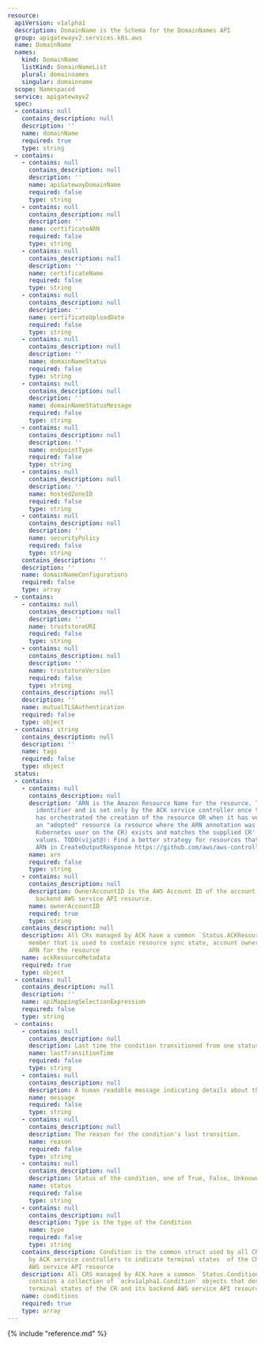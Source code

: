 ```yaml
---
resource:
  apiVersion: v1alpha1
  description: DomainName is the Schema for the DomainNames API
  group: apigatewayv2.services.k8s.aws
  name: DomainName
  names:
    kind: DomainName
    listKind: DomainNameList
    plural: domainnames
    singular: domainname
  scope: Namespaced
  service: apigatewayv2
  spec:
  - contains: null
    contains_description: null
    description: ''
    name: domainName
    required: true
    type: string
  - contains:
    - contains: null
      contains_description: null
      description: ''
      name: apiGatewayDomainName
      required: false
      type: string
    - contains: null
      contains_description: null
      description: ''
      name: certificateARN
      required: false
      type: string
    - contains: null
      contains_description: null
      description: ''
      name: certificateName
      required: false
      type: string
    - contains: null
      contains_description: null
      description: ''
      name: certificateUploadDate
      required: false
      type: string
    - contains: null
      contains_description: null
      description: ''
      name: domainNameStatus
      required: false
      type: string
    - contains: null
      contains_description: null
      description: ''
      name: domainNameStatusMessage
      required: false
      type: string
    - contains: null
      contains_description: null
      description: ''
      name: endpointType
      required: false
      type: string
    - contains: null
      contains_description: null
      description: ''
      name: hostedZoneID
      required: false
      type: string
    - contains: null
      contains_description: null
      description: ''
      name: securityPolicy
      required: false
      type: string
    contains_description: ''
    description: ''
    name: domainNameConfigurations
    required: false
    type: array
  - contains:
    - contains: null
      contains_description: null
      description: ''
      name: truststoreURI
      required: false
      type: string
    - contains: null
      contains_description: null
      description: ''
      name: truststoreVersion
      required: false
      type: string
    contains_description: null
    description: ''
    name: mutualTLSAuthentication
    required: false
    type: object
  - contains: string
    contains_description: null
    description: ''
    name: tags
    required: false
    type: object
  status:
  - contains:
    - contains: null
      contains_description: null
      description: 'ARN is the Amazon Resource Name for the resource. This is a globally-unique
        identifier and is set only by the ACK service controller once the controller
        has orchestrated the creation of the resource OR when it has verified that
        an "adopted" resource (a resource where the ARN annotation was set by the
        Kubernetes user on the CR) exists and matches the supplied CR''s Spec field
        values. TODO(vijat@): Find a better strategy for resources that do not have
        ARN in CreateOutputResponse https://github.com/aws/aws-controllers-k8s/issues/270'
      name: arn
      required: false
      type: string
    - contains: null
      contains_description: null
      description: OwnerAccountID is the AWS Account ID of the account that owns the
        backend AWS service API resource.
      name: ownerAccountID
      required: true
      type: string
    contains_description: null
    description: All CRs managed by ACK have a common `Status.ACKResourceMetadata`
      member that is used to contain resource sync state, account ownership, constructed
      ARN for the resource
    name: ackResourceMetadata
    required: true
    type: object
  - contains: null
    contains_description: null
    description: ''
    name: apiMappingSelectionExpression
    required: false
    type: string
  - contains:
    - contains: null
      contains_description: null
      description: Last time the condition transitioned from one status to another.
      name: lastTransitionTime
      required: false
      type: string
    - contains: null
      contains_description: null
      description: A human readable message indicating details about the transition.
      name: message
      required: false
      type: string
    - contains: null
      contains_description: null
      description: The reason for the condition's last transition.
      name: reason
      required: false
      type: string
    - contains: null
      contains_description: null
      description: Status of the condition, one of True, False, Unknown.
      name: status
      required: false
      type: string
    - contains: null
      contains_description: null
      description: Type is the type of the Condition
      name: type
      required: false
      type: string
    contains_description: Condition is the common struct used by all CRDs managed
      by ACK service controllers to indicate terminal states  of the CR and its backend
      AWS service API resource
    description: All CRS managed by ACK have a common `Status.Conditions` member that
      contains a collection of `ackv1alpha1.Condition` objects that describe the various
      terminal states of the CR and its backend AWS service API resource
    name: conditions
    required: true
    type: array
---
```

{% include "reference.md" %}
